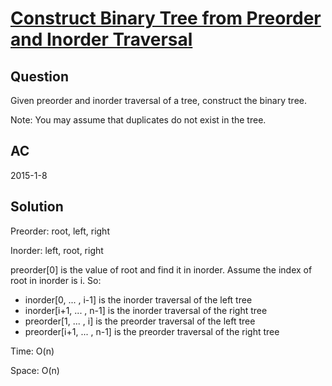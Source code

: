 # [Construct Binary Tree from Preorder and Inorder Traversal ](https://oj.leetcode.com/problems/construct-binary-tree-from-preorder-and-inorder-traversal/)

## Question
Given preorder and inorder traversal of a tree, construct the binary tree.

Note:
You may assume that duplicates do not exist in the tree.
## AC
2015-1-8

## Solution

Preorder: root, left, right

Inorder: left, root, right

preorder[0] is the value of root and find it in inorder. Assume the index of root in inorder is i. So: 
 - inorder[0, ... , i-1] is the inorder traversal of the left tree
 - inorder[i+1, ... , n-1] is the inorder traversal of the right tree
 - preorder[1, ... , i] is the preorder traversal of the left tree
 - preorder[i+1, ... , n-1] is the preorder traversal of the right tree  

Time: O(n)

Space: O(n)